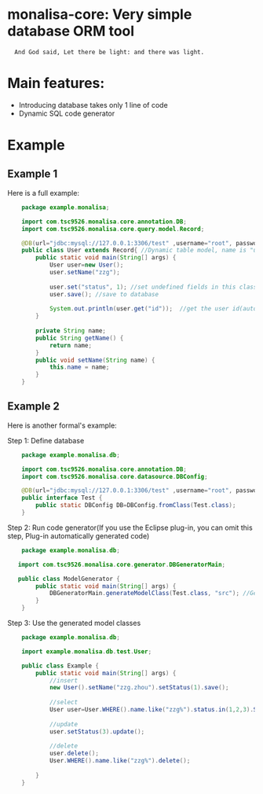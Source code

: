 # monalisa-core: Very simple database ORM tool

      And God said, Let there be light: and there was light.
      

# Main features:
* Introducing database takes only 1 line of code
* Dynamic SQL code generator

# Example
## Example 1
Here is a full example:
```java
    package example.monalisa;

    import com.tsc9526.monalisa.core.annotation.DB;
    import com.tsc9526.monalisa.core.query.model.Record;

    @DB(url="jdbc:mysql://127.0.0.1:3306/test" ,username="root", password="root") //Define database
    public class User extends Record{ //Dynamic table model, name is "user"
	    public static void main(String[] args) {
		    User user=new User();
		    user.setName("zzg"); 
		
		    user.set("status", 1); //set undefined fields in this class
	    	user.save(); //save to database
		
    		System.out.println(user.get("id"));  //get the user id(auto increment field), output will be 1
    	}
	
    	private String name;
    	public String getName() {
    		return name;
    	}
    	public void setName(String name) {
    		this.name = name;
    	}
    }
```

## Example 2
Here is another formal's example:

Step 1: Define database
```java
    package example.monalisa.db;

    import com.tsc9526.monalisa.core.annotation.DB;
    import com.tsc9526.monalisa.core.datasource.DBConfig;

    @DB(url="jdbc:mysql://127.0.0.1:3306/test" ,username="root", password="root") //Setup database
    public interface Test {
    	public static DBConfig DB=DBConfig.fromClass(Test.class); 
    }
```
Step 2: Run code generator(If you use the Eclipse plug-in, you can omit this step, Plug-in automatically generated code)
```java
    package example.monalisa.db;

   import com.tsc9526.monalisa.core.generator.DBGeneratorMain;

   public class ModelGenerator {
    	public static void main(String[] args) {
	    	DBGeneratorMain.generateModelClass(Test.class, "src"); //Generate Model classes to directory: src
    	}
    }
```

Step 3: Use the generated model classes
```java
    package example.monalisa.db;

    import example.monalisa.db.test.User;

    public class Example {
    	public static void main(String[] args) {
    		//insert
	    	new User().setName("zzg.zhou").setStatus(1).save();
	
    		//select
    		User user=User.WHERE().name.like("zzg%").status.in(1,2,3).SELECT().selectOne(); //selectPage ...
	
    		//update
    		user.setStatus(3).update();
		
    		//delete
    		user.delete();
    		User.WHERE().name.like("zzg%").delete();
	
    	}
    }
```
